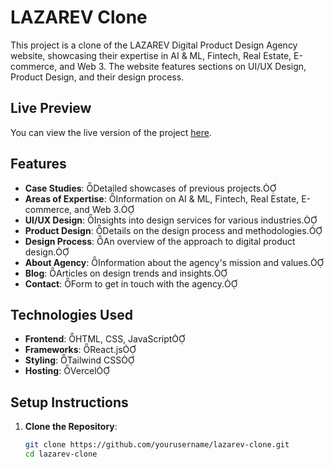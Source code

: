 # LAZAREV Clone

This project is a clone of the LAZAREV Digital Product Design Agency website, showcasing their expertise in AI & ML, Fintech, Real Estate, E-commerce, and Web 3. The website features sections on UI/UX Design, Product Design, and their design process.

## Live Preview

You can view the live version of the project [here](https://lazarev-main-delta.vercel.app/).

## Features

- **Case Studies**: Detailed showcases of previous projects.
- **Areas of Expertise**: Information on AI & ML, Fintech, Real Estate, E-commerce, and Web 3.
- **UI/UX Design**: Insights into design services for various industries.
- **Product Design**: Details on the design process and methodologies.
- **Design Process**: An overview of the approach to digital product design.
- **About Agency**: Information about the agency's mission and values.
- **Blog**: Articles on design trends and insights.
- **Contact**: Form to get in touch with the agency.

## Technologies Used

- **Frontend**: HTML, CSS, JavaScript
- **Frameworks**: React.js
- **Styling**: Tailwind CSS
- **Hosting**: Vercel

## Setup Instructions

1. **Clone the Repository**:

   ```bash
   git clone https://github.com/yourusername/lazarev-clone.git
   cd lazarev-clone
